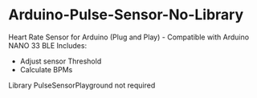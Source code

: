 # Arduino-Pulse-Sensor-No-Library
Heart Rate Sensor for Arduino (Plug and Play) - Compatible with Arduino NANO 33 BLE
Includes:
  - Adjust sensor Threshold
  - Calculate BPMs

Library PulseSensorPlayground not required
